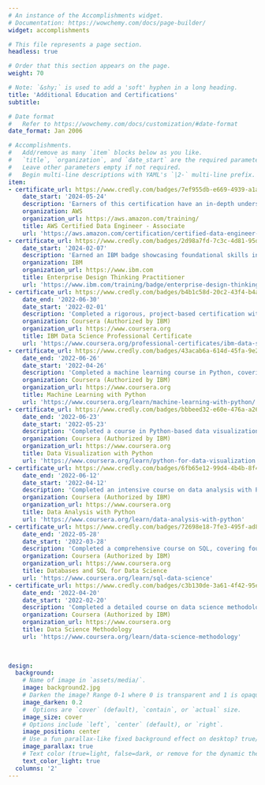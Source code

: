 ```yaml
---
# An instance of the Accomplishments widget.
# Documentation: https://wowchemy.com/docs/page-builder/
widget: accomplishments

# This file represents a page section.
headless: true

# Order that this section appears on the page.
weight: 70

# Note: `&shy;` is used to add a 'soft' hyphen in a long heading.
title: 'Additional Education and Certifications'
subtitle:

# Date format
#   Refer to https://wowchemy.com/docs/customization/#date-format
date_format: Jan 2006

# Accomplishments.
#   Add/remove as many `item` blocks below as you like.
#   `title`, `organization`, and `date_start` are the required parameters.
#   Leave other parameters empty if not required.
#   Begin multi-line descriptions with YAML's `|2-` multi-line prefix.
item:
- certificate_url: https://www.credly.com/badges/7ef955db-e669-4939-a1af-2907d37a787c/
    date_start: '2024-05-24'
    description: 'Earners of this certification have an in-depth understanding of how to use AWS services to implement data pipelines and to monitor, troubleshoot, and optimize cost and performance issues following best practices. Badge owners have the technical expertise to understand the effects of volume, variety, and velocity on data ingestion. They are familiar with transformation, modeling, security, governance, privacy, schema design, and optimal data store design.'
    organization: AWS
    organization_url: https://aws.amazon.com/training/
    title: AWS Certified Data Engineer - Associate
    url: 'https://aws.amazon.com/certification/certified-data-engineer-associate/'
- certificate_url: https://www.credly.com/badges/2d98a7fd-7c3c-4d81-95d9-d469cc78f3b1/
    date_start: '2024-02-07'
    description: 'Earned an IBM badge showcasing foundational skills in Enterprise Design Thinking, emphasizing user-centered design, empathy, experience design, and innovative problem-solving. Gained expertise in applying design thinking at scale, focusing on user research, ideation, and storytelling to address user challenges. Skilled in identifying and utilizing design thinking concepts in everyday work.'
    organization: IBM
    organization_url: https://www.ibm.com
    title: Enterprise Design Thinking Practitioner 
    url: 'https://www.ibm.com/training/badge/enterprise-design-thinking-practitioner'
- certificate_url: https://www.credly.com/badges/b4b1c58d-20c2-43f4-b4a8-a20d2685b4b4
    date_end: '2022-06-30'
    date_start: '2022-02-01'
    description: 'Completed a rigorous, project-based certification with a strong focus on applied learning. Gained proficiency in key tools and libraries such as Python, SQL, Jupyter, GitHub, R Studio, Pandas, Numpy, Scikit-Learn, and Matplotlib. Developed expertise through projects including financial data analysis, SQL queries on demographic datasets, regression modeling for housing prices, a dynamic dashboard for flight reliability, and machine learning models for loan repayment prediction. Earned 12 college credits and 6 ECTS credits.'
    organization: Coursera (Authorized by IBM)
    organization_url: https://www.coursera.org
    title: IBM Data Science Professional Certificate
    url: 'https://www.coursera.org/professional-certificates/ibm-data-science'
- certificate_url: https://www.credly.com/badges/43acab6a-614d-45fa-9e25-d0db557945dd
    date_end: '2022-06-26'
    date_start: '2022-04-26'
    description: 'Completed a machine learning course in Python, covering supervised and unsupervised algorithms, including K-Nearest Neighbors (KNN), decision trees, logistic regression, and k-means clustering. Gained proficiency in building and evaluating models using linear, non-linear, and multiple regression techniques. Hands-on labs with Python, SciPy, and scikit-learn reinforced skills in implementing, evaluating, and comparing machine learning models.'
    organization: Coursera (Authorized by IBM)
    organization_url: https://www.coursera.org
    title: Machine Learning with Python
    url: 'https://www.coursera.org/learn/machine-learning-with-python/'
- certificate_url: https://www.credly.com/badges/bbbeed32-e60e-476a-a260-b6b8eefd1690
    date_end: '2022-06-23'
    date_start: '2022-05-23'
    description: 'Completed a course in Python-based data visualization, developing skills in storytelling with data through various plots and charts. Gained expertise in libraries such as Matplotlib, Seaborn, Folium, Plotly, and Dash to create both basic and advanced visualizations, including line, area, waffle, word cloud, and choropleth maps. Built interactive dashboards and practiced hands-on techniques in Jupyter Notebooks and a cloud-based IDE.'
    organization: Coursera (Authorized by IBM)
    organization_url: https://www.coursera.org
    title: Data Visualization with Python
    url: 'https://www.coursera.org/learn/python-for-data-visualization'
- certificate_url: https://www.credly.com/badges/6fb65e12-99d4-4b4b-8f45-dce7f6f360d3
    date_end: '2022-06-12'
    date_start: '2022-04-12'
    description: 'Completed an intensive course on data analysis with Python, focusing on data cleaning, preparation, and exploratory data analysis (EDA) with libraries like Pandas, Numpy, and Scipy. Developed skills in data manipulation, data visualization, and creating data pipelines. Built and evaluated regression models using Scikit-learn for predictive analytics.'
    organization: Coursera (Authorized by IBM)
    organization_url: https://www.coursera.org
    title: Data Analysis with Python
    url: 'https://www.coursera.org/learn/data-analysis-with-python'
- certificate_url: https://www.credly.com/badges/72698e18-7fe3-495f-ad8d-2b3fe7ee9ac4
    date_end: '2022-05-28'
    date_start: '2022-03-28'
    description: 'Completed a comprehensive course on SQL, covering foundational to advanced database skills essential for data science. Gained experience with SQL commands (DML & DDL), including SELECT, INSERT, UPDATE, DELETE, and advanced techniques like JOINs, views, transactions, and stored procedures. Practiced analyzing real-world datasets and creating relational databases, as well as using SQL and Python in Jupyter notebooks for data extraction and manipulation.'
    organization: Coursera (Authorized by IBM)
    organization_url: https://www.coursera.org
    title: Databases and SQL for Data Science
    url: 'https://www.coursera.org/learn/sql-data-science'
- certificate_url: https://www.credly.com/badges/c3b130de-3a61-4f42-95e1-6af0e62a221f
    date_end: '2022-04-20'
    date_start: '2022-02-20'
    description: 'Completed a detailed course on data science methodology, focusing on foundational and CRISP-DM approaches for problem-solving in data science. Developed skills in selecting analytic models, determining data sources, data preparation, model building, deployment, data storytelling, and feedback collection. Gained practical experience through labs using Jupyter Notebooks and Python in real-world-inspired scenarios.'
    organization: Coursera (Authorized by IBM)
    organization_url: https://www.coursera.org
    title: Data Science Methodology
    url: 'https://www.coursera.org/learn/data-science-methodology'
  
   

design:
  background:
    # Name of image in `assets/media/`.
    image: background2.jpg
    # Darken the image? Range 0-1 where 0 is transparent and 1 is opaque.
    image_darken: 0.2
    #  Options are `cover` (default), `contain`, or `actual` size.
    image_size: cover
    # Options include `left`, `center` (default), or `right`.
    image_position: center
    # Use a fun parallax-like fixed background effect on desktop? true/false
    image_parallax: true
    # Text color (true=light, false=dark, or remove for the dynamic theme color).
    text_color_light: true
  columns: '2'
---
```

